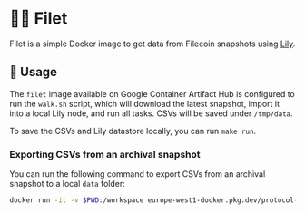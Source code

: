 # :cook: Filet

Filet is a simple Docker image to get data from Filecoin snapshots using [Lily](https://github.com/filecoin-project/lily).

## :rocket: Usage

The `filet` image available on Google Container Artifact Hub is configured to run the `walk.sh` script, which will download the latest snapshot, import it into a local Lily node, and run all tasks. CSVs will be saved under `/tmp/data`.

To save the CSVs and Lily datastore locally, you can run `make run`.

### Exporting CSVs from an archival snapshot

You can run the following command to export CSVs from an archival snapshot to a local `data` folder:

```bash
docker run -it -v $PWD:/workspace europe-west1-docker.pkg.dev/protocol-labs-data/pl-data/filet:v0.5.0.backfill -- /lily/export.sh /workspace/snapshot_0_2882_1666948118.car.zst /workspace/data/
```
